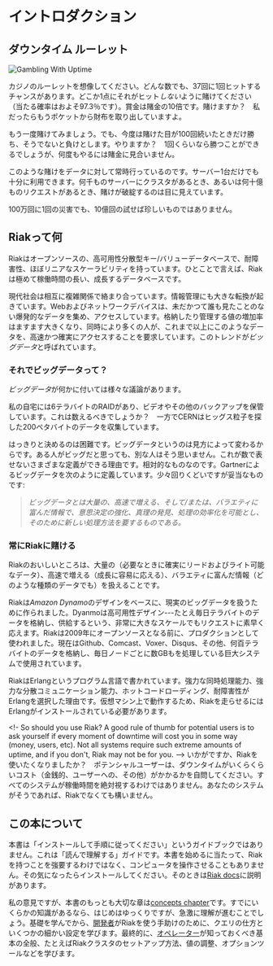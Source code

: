 <!-- # Introduction -->
# イントロダクション

<!-- ## Downtime Roulette -->
## ダウンタイム ルーレット

![Gambling With Uptime](../assets/decor/roulette.png)

<!-- Picture a roulette wheel in a casino, where any particular number has a 1 in 37 chance of being hit. Imagine you could place a single bet that a given number will *not* hit (about 97.3% in your favor), and winning would pay out 10 times your wager. Would you make that bet? I'd reach for my wallet so fast my thumb would start a fire on my pocket. -->
カジノのルーレットを想像してください。どんな数でも、37回に1回ヒットするチャンスがあります。どこか1点にそれがヒット*しない*ように賭けてください（当たる確率はおよそ97.3％です）。賞金は賭金の10倍です。賭けますか？　私だったらもうポケットから財布を取り出していますよ。

<!-- Now imagine you could bet again, but only win if the wheel made a sequential 100 spins in your favor, otherwise you lose. Would you still play? Winning a single bet might be easy, but over many trials the odds are not in your favor. -->
もう一度賭けてみましょう。でも、今度は賭けた目が100回続いたときだけ勝ち、そうでないと負けとします。やりますか？　1回くらいなら勝つことができるでしょうが、何度もやるには賭金に見合いません。

<!-- People make these sorts of bets with data all of the time. A single server has a good chance of remaining available. When you run a cluster with thousands of servers, or billions of requests, the odds of any one breaking down becomes the rule. -->
このような賭けをデータに対して常時行っているのです。サーバー1台だけでも十分に利用できます。何千ものサーバーにクラスタがあるとき、あるいは何十億ものリクエストがあるとき、賭けが破綻するのは目に見えています。

<!-- A once-in-a-million disaster is commonplace in light of a billion opportunities. -->
100万回に1回の災害でも、10億回の試せば珍しいものではありません。

<!-- ## What is Riak -->
## Riakって何

<!-- Riak is an open-source, distributed key/value database for high availability, fault-tolerance, and near-linear scalability. In short, Riak has remarkably high uptime and grows with you. -->
Riakはオープンソースの、高可用性分散型キー/バリューデータベースで、耐障害性、ほぼリニアなスケーラビリティを持っています。ひとことで言えば、Riakは極めて稼働時間の長い、成長するデータベースです。

<!-- image: phone with 1/0's flying from it to a disk array -->

<!-- As the modern world stitches itself together with increasingly intricate connections, major shifts are occurring in information management. The web and networked devices spur an explosion of data collection and access unseen in the history of the world. The magnitude of values stored and managed continues to grow at a staggering rate, and in parallel, more people than ever require fast and reliable access to this data. This trend is known as *Big Data*. -->
現代社会は相互に複雑関係で絡まり合っています。情報管理にも大きな転換が起きています。Webおよびネットワークデバイスは、未だかつて誰も見たことのない爆発的なデータを集め、アクセスしています。格納したり管理する値の増加率はますます大きくなり、同時により多くの人が、これまで以上にこのようなデータを、高速かつ確実にアクセスすることを要求しています。このトレンドが*ビッグデータ*と呼ばれています。

<aside id="big-data" class="sidebar"><h3><!-- So What is Big Data? -->それでビッグデータって？</h3>

<!-- There's a lot of discussion around what constitutes <em>Big Data</em>. -->
<em>ビッグデータ</em>が何かに付いては様々な議論があります。

<!-- I have a 6 Terabyte RAID in my house to store videos and other backups. Does that count? On the other hand, CERN grabbed about 200 Petabytes looking for the Higgs boson. -->
私の自宅には6テラバイトのRAIDがあり、ビデオやその他のバックアップを保管しています。これは数えるべきでしょうか？　一方でCERNはヒッグス粒子を探した200ペタバイトのデータを収集しています。

<!-- image: raid box -->

<!-- It's a hard number to pin down, because Big Data is a personal figure. What's big to one might be small to another. This is why many definitions don't refer to byte count at all, but instead about relative potentials. A reasonable, albeit wordy, definition of Big Data is provided by Gartner: -->
はっきりと決めるのは困難です。ビッグデータというのは見方によって変わるからです。ある人がビッグだと思っても、別な人はそう思いません。これが数で表せないさまざまな定義ができる理由です。相対的なものなのです。Gartnerによるビッグデータを次のように定義しています。少々回りくどいですが妥当なものです:

<!-- <blockquote><em>Big Data are high-volume, high-velocity, and/or high-variety information figures that require new forms of processing to enable enhanced decision making, insight discovery and process optimization.</em></blockquote> -->
<blockquote><em>ビッグデータとは大量の、高速で増える、そして/または、バラエティに富んだ情報で、意思決定の強化、真理の発見、処理の効率化を可能とし、そのために新しい処理方法を要するものである。</em></blockquote>
</aside>

<!-- <h3>Always Bet on Riak</h3> -->
<h3>常にRiakに賭ける</h3>

<!-- The sweet spot of Riak is high-volume (data that's available to read and write when you need it), high-velocity (easily responds to growth), and high-variety information figures (you can store any type of data as a value). -->
Riakのおいしいところは、大量の（必要なときに確実にリードおよびライト可能なデータ）、高速で増える（成長に容易に応える）、バラエティに富んだ情報（どのような種類のデータでも）を扱えることです。

<!-- Riak was built as a solution to real Big Data problems, based on the *Amazon Dynamo* design. Dynamo is a highly available design---meaning that it responds to requests quickly at very large scales, even if your application is storing and serving terabytes of data a day. Riak had been used in production prior to being open-sourced in 2009. It's currently used by Github, Comcast, Voxer, Disqus and others, with the larger systems storing hundreds of TBs of data, and handling several GBs per node daily. -->
Riakは*Amazon Dynamo*のデザインをベースに、現実のビッグデータを扱うために作られました。Dyanmoは高可用性デザイン---たとえ毎日テラバイトのデータを格納し、供給するという、非常に大きなスケールでもリクエストに素早く応えます。Riakは2009年にオープンソースとなる前に、プロダクションとして使われました。現在はGithub、Comcast、Voxer、Disqus、その他、何百テラバイトのデータを格納し、毎日ノードごとに数GBもを処理している巨大システムで使用されています。

<!-- Riak was written on the Erlang programming language. Erlang was chosen due to its strong support for concurrency, solid distributed communication, hot code loading, and fault-tolerance. It runs on a virtual machine, so running Riak requires an Erlang installation. -->
RiakはErlangというプログラム言語で書かれています。強力な同時処理能力、強力な分散コミュニケーション能力、ホットコードローディング、耐障害性がErlangを選択した理由です。仮想マシン上で動作するため、Riakを走らせるにはErlangがインストールされている必要があります。

<!- So should you use Riak? A good rule of thumb for potential users is to ask yourself if every moment of downtime will cost you in some way (money, users, etc). Not all systems require such extreme amounts of uptime, and if you don't, Riak may not be for you. -->
いかがですか、Riakを使いたくなりましたか？　ポテンシャルユーザーは、ダウンタイムがいくらくらいコスト（金銭的、ユーザーへの、その他）がかかるかを自問してください。すべてのシステムが稼働時間を絶対視するわけではありません。あなたのシステムがそうであれば、Riakでなくても構いません。

<!-- ## About This Book -->
## この本について

<!-- This is not an "install and follow along" guide. This is a "read and comprehend" guide. Don't feel compelled to have Riak, or even have a computer handy, when starting this book. You may feel like installing at some point, and if so, instructions can be found in the [Riak docs](http://docs.basho.com). -->
本書は「インストールして手順に従ってください」というガイドブックではありません。これは「読んで理解する」ガイドです。本書を始めるに当たって、Riakを持つことを強要するわけではなく、コンピュータを操作させることもありません。その気になったらインストールしてください。そのときは[Riak docs](http://docs.basho.com)に説明があります。

<!-- In my opinion, the most important section of this book is the [concepts chapter](#concepts). If you already have a little knowledge it may start slow, but it picks up in a hurry. After laying the theoretical groundwork, we'll move onto helping [developers](#developers) use Riak, by learning how to query it and tinker with some settings. Finally, we'll go over the basic details that [operators](#operators) should know, such as how to set up a Riak cluster, configure some values, use optional tools, and more. -->
私の意見ですが、本書のもっとも大切な章は[concepts chapter](#concepts)です。すでにいくらかの知識があるなら、はじめはゆっくりですが、急激に理解が進むことでしょう。基礎を学んでから、[開発者](#developpers)がRiakを使う手助けのために、クエリの仕方といくつかの細かい設定を学びます。最終的に、[オペレーター](#operators)が知っておくべき基本の全般、たとえばRiakクラスタのセットアップ方法、値の調整、オプションツールなどを学びます。

